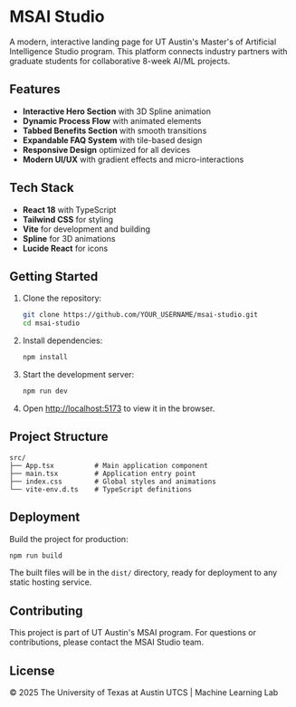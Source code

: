 # MSAI Studio

A modern, interactive landing page for UT Austin's Master's of Artificial Intelligence Studio program. This platform connects industry partners with graduate students for collaborative 8-week AI/ML projects.

## Features

- **Interactive Hero Section** with 3D Spline animation
- **Dynamic Process Flow** with animated elements
- **Tabbed Benefits Section** with smooth transitions
- **Expandable FAQ System** with tile-based design
- **Responsive Design** optimized for all devices
- **Modern UI/UX** with gradient effects and micro-interactions

## Tech Stack

- **React 18** with TypeScript
- **Tailwind CSS** for styling
- **Vite** for development and building
- **Spline** for 3D animations
- **Lucide React** for icons

## Getting Started

1. Clone the repository:
   ```bash
   git clone https://github.com/YOUR_USERNAME/msai-studio.git
   cd msai-studio
   ```

2. Install dependencies:
   ```bash
   npm install
   ```

3. Start the development server:
   ```bash
   npm run dev
   ```

4. Open [http://localhost:5173](http://localhost:5173) to view it in the browser.

## Project Structure

```
src/
├── App.tsx          # Main application component
├── main.tsx         # Application entry point
├── index.css        # Global styles and animations
└── vite-env.d.ts    # TypeScript definitions
```

## Deployment

Build the project for production:

```bash
npm run build
```

The built files will be in the `dist/` directory, ready for deployment to any static hosting service.

## Contributing

This project is part of UT Austin's MSAI program. For questions or contributions, please contact the MSAI Studio team.

## License

© 2025 The University of Texas at Austin UTCS | Machine Learning Lab